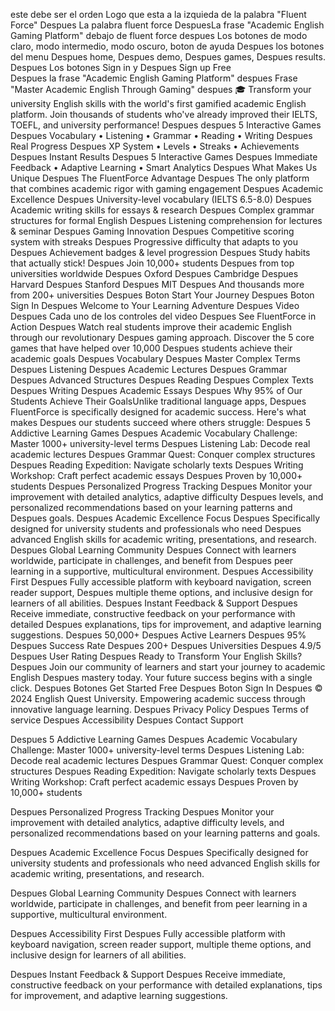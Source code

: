 este debe ser el orden
Logo que esta a la izquieda de la palabra "Fluent Force"
Despues La palabra fluent force
DespuesLa frase "Academic English Gaming Platform" debajo de fluent force
despues Los botones de modo claro, modo intermedio, modo oscuro, boton de ayuda
Despues los botones del menu
Despues home,
Despues demo,
Despues games,
Despues results.
Despues Los botones Sign in y
Despues Sign up Free  
Despues la frase "Academic English Gaming Platform"
despues Frase "Master Academic English Through Gaming"
despues 🎓 Transform your university English skills with the world's first gamified academic English platform. Join thousands of students who've already improved their IELTS, TOEFL, and university performance!
Despues despues 5 Interactive Games
Despues Vocabulary • Listening • Grammar • Reading • Writing
Despues Real Progress
Despues XP System • Levels • Streaks • Achievements
Despues Instant Results
Despues 5 Interactive Games
Despues Immediate Feedback • Adaptive Learning • Smart Analytics
Despues What Makes Us Unique
Despues The FluentForce Advantage
Despues The only platform that combines academic rigor with gaming engagement
Despues Academic Excellence
Despues University-level vocabulary (IELTS 6.5-8.0)
Despues Academic writing skills for essays & research
Despues Complex grammar structures for formal English
Despues Listening comprehension for lectures & seminar
Despues Gaming Innovation
Despues Competitive scoring system with streaks
Despues Progressive difficulty that adapts to you
Despues Achievement badges & level progression
Despues Study habits that actually stick!
Despues Join 10,000+ students
Despues from top universities worldwide
Despues Oxford
Despues Cambridge
Despues Harvard
Despues Stanford
Despues MIT
Despues And thousands more from 200+ universities
Despues Boton Start Your Journey
Despues Boton Sign In
Despues Welcome to Your Learning Adventure
Despues Video
Despues Cada uno de los controles del video
Despues See FluentForce in Action
Despues Watch real students improve their academic English through our revolutionary Despues gaming approach. Discover the 5 core games that have helped over 10,000 Despues students achieve their academic goals
Despues Vocabulary
Despues Master Complex Terms
Despues Listening
Despues Academic Lectures
Despues Grammar
Despues Advanced Structures
Despues Reading
Despues Complex Texts
Despues Writing
Despues Academic Essays
Despues Why 95% of Our Students Achieve Their GoalsUnlike traditional language apps, Despues FluentForce is specifically designed for academic success. Here's what makes Despues our students succeed where others struggle:
Despues 5 Addictive Learning Games
Despues Academic Vocabulary Challenge: Master 1000+ university-level terms
Despues Listening Lab: Decode real academic lectures
Despues Grammar Quest: Conquer complex structures
Despues Reading Expedition: Navigate scholarly texts
Despues Writing Workshop: Craft perfect academic essays
Despues Proven by 10,000+ students
Despues Personalized Progress Tracking
Despues Monitor your improvement with detailed analytics, adaptive difficulty Despues levels, and personalized recommendations based on your learning patterns and Despues goals.
Despues Academic Excellence Focus
Despues Specifically designed for university students and professionals who need Despues advanced English skills for academic writing, presentations, and research.
Despues Global Learning Community
Despues Connect with learners worldwide, participate in challenges, and benefit from Despues peer learning in a supportive, multicultural environment.
Despues Accessibility First
Despues Fully accessible platform with keyboard navigation, screen reader support, Despues multiple theme options, and inclusive design for learners of all abilities.
Despues Instant Feedback & Support
Despues Receive immediate, constructive feedback on your performance with detailed Despues explanations, tips for improvement, and adaptive learning suggestions.
Despues 50,000+
Despues Active Learners
Despues 95%
Despues Success Rate
Despues 200+
Despues Universities
Despues 4.9/5
Despues User Rating
Despues Ready to Transform Your English Skills?
Despues Join our community of learners and start your journey to academic English Despues mastery today. Your future success begins with a single click.
Despues Botones Get Started Free
Despues Boton Sign In
Despues © 2024 English Quest University. Empowering academic success through innovative language learning.
Despues Privacy Policy
Despues Terms of service
Despues Accessibility
Despues Contact Support

Despues 5 Addictive Learning Games
Despues Academic Vocabulary Challenge: Master 1000+ university-level terms
Despues Listening Lab: Decode real academic lectures
Despues Grammar Quest: Conquer complex structures
Despues Reading Expedition: Navigate scholarly texts
Despues Writing Workshop: Craft perfect academic essays
Despues Proven by 10,000+ students

Despues Personalized Progress Tracking
Despues Monitor your improvement with detailed analytics, adaptive difficulty levels, and personalized recommendations based on your learning patterns and goals.

Despues Academic Excellence Focus
Despues Specifically designed for university students and professionals who need advanced English skills for academic writing, presentations, and research.

Despues Global Learning Community
Despues Connect with learners worldwide, participate in challenges, and benefit from peer learning in a supportive, multicultural environment.

Despues Accessibility First
Despues Fully accessible platform with keyboard navigation, screen reader support, multiple theme options, and inclusive design for learners of all abilities.

Despues Instant Feedback & Support
Despues Receive immediate, constructive feedback on your performance with detailed explanations, tips for improvement, and adaptive learning suggestions.
